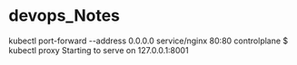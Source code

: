 # devops_Notes


kubectl port-forward --address 0.0.0.0 service/nginx 80:80
controlplane $ kubectl proxy 
Starting to serve on 127.0.0.1:8001

